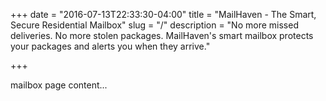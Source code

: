 +++
date = "2016-07-13T22:33:30-04:00"
title = "MailHaven - The Smart, Secure Residential Mailbox"
slug = "/"
description = "No more missed deliveries. No more stolen packages. MailHaven's smart mailbox protects your packages and alerts you when they arrive."

+++

mailbox page content...